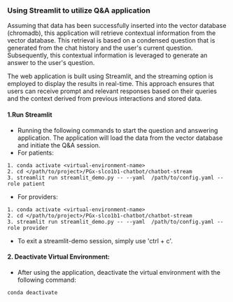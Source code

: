 ### Using Streamlit to utilize Q&A application
Assuming that data has been successfully inserted into the vector database (chromadb), this application will retrieve contextual information from the vector database. This retrieval is based on a condensed question that is generated from the chat history and the user's current question. Subsequently, this contextual information is leveraged to generate an answer to the user's question.

The web application is built using Streamlit, and the streaming option is employed to display the results in real-time. This approach ensures that users can receive prompt and relevant responses based on their queries and the context derived from previous interactions and stored data.

#### 1.Run Streamlit 
* Running the following commands to start the question and answering application. The application will load the data from the vector database and initiate the Q&A session.
* For patients:
```
1. conda activate <virtual-environment-name>
2. cd </path/to/project>/PGx-slco1b1-chatbot/chatbot-stream
3. streamlit run streamlit_demo.py -- --yaml  /path/to/config.yaml --role patient
```
* For providers:
```
1. conda activate <virtual-environment-name>
2. cd </path/to/project>/PGx-slco1b1-chatbot/chatbot-stream
3. streamlit run streamlit_demo.py -- --yaml  /path/to/config.yaml --role provider
```
* To exit a streamlit-demo session, simply use 'ctrl + c'.
#### 2. Deactivate Virtual Environment:
* After using the application, deactivate the virtual environment with the following command:
```commandline
conda deactivate  
```